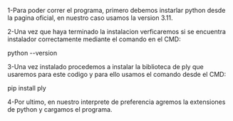 1-Para poder correr el programa, primero debemos instarlar python desde la pagina oficial, en nuestro caso usamos la version 3.11.


2-Una vez que haya terminado la instalacion verficaremos si se encuentra instalador correctamente mediante el comando en el CMD:

python --version


3-Una vez instalado procedemos a instalar la biblioteca de ply que usaremos para este codigo y para ello usamos el comando desde el CMD:

pip install ply 

4-Por ultimo, en nuestro interprete de preferencia agremos la extensiones de python y cargamos el programa.

 
